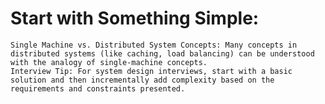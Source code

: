 # Start with Something Simple:

    Single Machine vs. Distributed System Concepts: Many concepts in distributed systems (like caching, load balancing) can be understood with the analogy of single-machine concepts.
    Interview Tip: For system design interviews, start with a basic solution and then incrementally add complexity based on the requirements and constraints presented.
